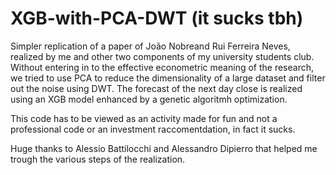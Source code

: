 # XGB-with-PCA-DWT (it sucks tbh)

Simpler replication of a paper of João Nobreand Rui Ferreira Neves, realized by me and other two components of my university students club.
Without entering in to the effective econometric meaning of the research, we tried to use PCA to reduce the dimensionality of a large dataset and filter out the noise using DWT.
The forecast of the next day close is realized using an XGB model enhanced by a genetic algoritmh optimization.

This code has to be viewed as an activity made for fun and not a professional code or an investment raccomentdation, in fact it sucks. 

Huge thanks to Alessio Battilocchi and Alessandro Dipierro that helped me trough the various steps of the realization.
